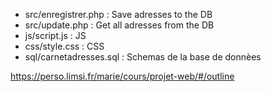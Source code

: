 
* src/enregistrer.php    : Save adresses to the DB
* src/update.php         : Get all adresses from the DB
* js/script.js           : JS
* css/style.css          : CSS
* sql/carnetadresses.sql : Schemas de la base de donnèes

https://perso.limsi.fr/marie/cours/projet-web/#/outline
